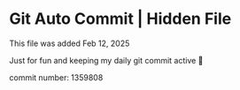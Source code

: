 # Git Auto Commit | Hidden File

This file was added Feb 12, 2025

Just for fun and keeping my daily git commit active 🤪

commit number: 1359808

